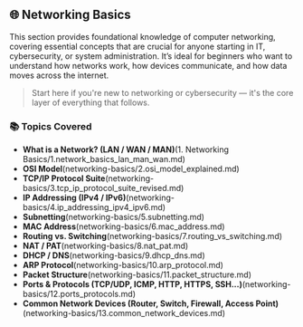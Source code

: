 ## 🌐 Networking Basics

This section provides foundational knowledge of computer networking, covering essential concepts that are crucial for anyone starting in IT, cybersecurity, or system administration. It’s ideal for beginners who want to understand how networks work, how devices communicate, and how data moves across the internet.

> Start here if you're new to networking or cybersecurity — it's the core layer of everything that follows.

### 📚 Topics Covered

- **What is a Network? (LAN / WAN / MAN)**(1. Networking Basics/1.network_basics_lan_man_wan.md)
- **OSI Model**(networking-basics/2.osi_model_explained.md)
- **TCP/IP Protocol Suite**(networking-basics/3.tcp_ip_protocol_suite_revised.md)
- **IP Addressing (IPv4 / IPv6)**(networking-basics/4.ip_addressing_ipv4_ipv6.md)
- **Subnetting**(networking-basics/5.subnetting.md)
- **MAC Address**(networking-basics/6.mac_address.md)
- **Routing vs. Switching**(networking-basics/7.routing_vs_switching.md)
- **NAT / PAT**(networking-basics/8.nat_pat.md)
- **DHCP / DNS**(networking-basics/9.dhcp_dns.md)
- **ARP Protocol**(networking-basics/10.arp_protocol.md)
- **Packet Structure**(networking-basics/11.packet_structure.md)
- **Ports & Protocols (TCP/UDP, ICMP, HTTP, HTTPS, SSH...)**(networking-basics/12.ports_protocols.md)
- **Common Network Devices (Router, Switch, Firewall, Access Point)**(networking-basics/13.common_network_devices.md)
